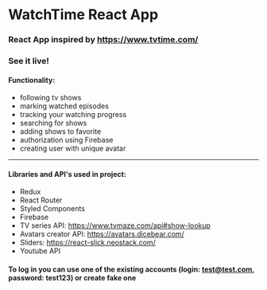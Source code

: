 # WatchTime React App

### React App inspired by https://www.tvtime.com/

### See it live!

#### Functionality:

- following tv shows
- marking watched episodes
- tracking your watching progress
- searching for shows
- adding shows to favorite
- authorization using Firebase
- creating user with unique avatar

---

#### Libraries and API's used in project:

- Redux
- React Router
- Styled Components
- Firebase
- TV series API: https://www.tvmaze.com/api#show-lookup
- Avatars creator API: https://avatars.dicebear.com/
- Sliders: https://react-slick.neostack.com/
- Youtube API

#### To log in you can use one of the existing accounts (login: test@test.com, password: test123) or create fake one
